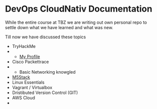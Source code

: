 # DevOps CloudNativ Documentation

While the entire course at TBZ we are writing out own personal repo to settle down what we have learned and what was new.

Till now we have discussed these topics
-   TryHackMe
-   -   [My Profile](https://tryhackme.com/p/firedotwater)
-   Cisco Packettrace
-   -   Basic Networking knowgled
-   [M5Stack](M5Stack/README.md)
-   Linux Essentials
-   Vagrant / Virtualbox
-   Dristibuted Version Control (GIT)
-   AWS Cloud
-   

